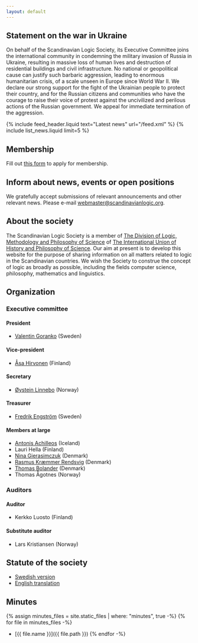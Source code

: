 ```yaml
---
layout: default
---
```

## Statement on the war in Ukraine
On behalf of the Scandinavian Logic Society, its Executive Committee joins the
international community in condemning the military invasion of Russia in
Ukraine, resulting in massive loss of human lives and destruction of residential
buildings and civil infrastructure. No national or geopolitical cause can
justify such barbaric aggression, leading to enormous humanitarian crisis, of a
scale unseen in Europe since World War II. We declare our strong support for the
fight of the Ukrainian people to protect their country, and for the Russian
citizens and communities who have the courage to raise their voice of protest
against the uncivilized and perilous actions of the Russian government. We
appeal for immediate termination of the aggression.

{% include feed_header.liquid text="Latest news" url="/feed.xml" %}
{% include list_news.liquid limit=5 %}

## Membership
Fill out [this form](https://forms.gle/jnwqRqCHNkcjvQB7A) to apply for
membership.

## Inform about news, events or open positions
We gratefully accept submissions of relevant announcements and other relevant
news. Please e-mail <webmaster@scandinavianlogic.org>.

## About the society
The Scandinavian Logic Society is a member of
[The Division of Logic, Methodology and Philosophy of Science](https://dlmps.org/)
of
[The International Union of History and Philosophy of Science](https://iuhpst.org/).
Our aim at present is to develop this website for the purpose of sharing
information on all matters related to logic in the Scandinavian countries. We
wish the Society to construe the concept of logic as broadly as possible,
including the fields computer science, philosophy, mathematics and linguistics.

## Organization

### Executive committee

#### President
- [Valentin Goranko](https://www2.philosophy.su.se/goranko) (Sweden)

#### Vice-president
- [Åsa Hirvonen](http://www.helsinki.fi/~asaekman/) (Finland)

#### Secretary
- [Øystein Linnebo](http://www.hf.uio.no/ifikk/personer/vit/filosofi/fast/oysteinl/) (Norway)

#### Treasurer
- [Fredrik Engström](https://flov.gu.se/english/about/staff?userId=xengfr) (Sweden)

#### Members at large
- [Antonis Achilleos](https://sites.google.com/view/antonisachilleos) (Iceland)
- Lauri Hella (Finland)
- [Nina Gierasimczuk](http://www.ninagierasimczuk.com) (Denmark)
- [Rasmus Kræmmer Rendsvig](https://rasmuskrendsvig.dk) (Denmark)
- [Thomas Bolander](http://www.dtu.dk/english/service/phonebook/person?id=6474&amp;tab=1) (Denmark)
- Thomas Ågotnes (Norway)

### Auditors

#### Auditor
- Kerkko Luosto (Finland)

#### Substitute auditor
- Lars Kristiansen (Norway)

## Statute of the society
- [Swedish version](/assets/statutes/SLS-statute-2019-11-18-swedish.pdf)
- [English translation](/assets/statutes/SLS-statute-2019-11-03-english.pdf)

## Minutes
{% assign minutes_files = site.static_files | where: "minutes", true -%}
{% for file in minutes_files -%}
- [{{ file.name }}]({{ file.path }})
{% endfor -%}
